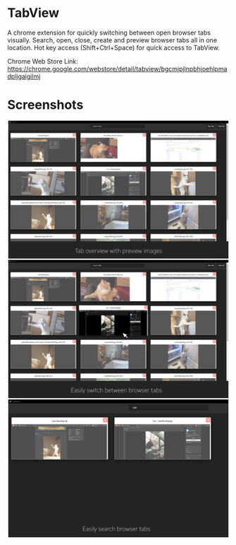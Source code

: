 # TabView

A chrome extension for quickly switching between open browser tabs visually. Search, open, close, create and preview browser tabs all in one location.  Hot key access (Shift+Ctrl+Space) for quick access to TabView. 

Chrome Web Store Link:
https://chrome.google.com/webstore/detail/tabview/bgcmjpjlnpbhjoehlpmadpljgaigilmj


# Screenshots

<p align="center">
  <img src="screens/Overview.png" width="500" />
  <img src="screens/click.png" width="500" /> 
  <img src="screens/search.png" width="500" />
</p>
